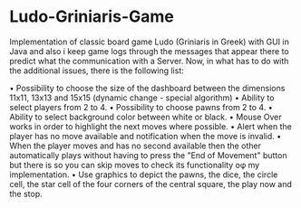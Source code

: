 # Ludo-Griniaris-Game
Implementation of classic board game Ludo (Griniaris in Greek) with GUI in Java and also i keep game logs through the messages that appear there to predict what the communication with a Server. Now, in what has to do with the additional issues, there is the following list:

• Possibility to choose the size of the dashboard between the dimensions 11x11, 13x13 and 15x15 (dynamic change - special algorithm)
• Ability to select players from 2 to 4.
• Possibility to choose pawns from 2 to 4.
• Ability to select background color between white or black.
• Mouse Over works in order to highlight the next moves where possible.
• Alert when the player has no move available and notification when the move is invalid.
• When the player moves and has no second available then the other automatically plays without having to press the "End of Movement" button but there is so you can skip moves to check its functionality οφ my implementation.
• Use graphics to depict the pawns, the dice, the circle cell, the star cell of the four corners of the central square, the play now and the stop.

